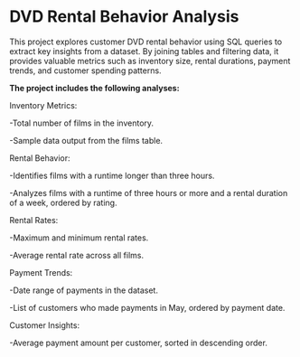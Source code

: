 # DVD Rental Behavior Analysis

This project explores customer DVD rental behavior using SQL queries to extract key insights from a dataset. By joining tables and filtering data, it provides valuable metrics such as inventory size, rental durations, payment trends, and customer spending patterns.


**The project includes the following analyses:**

Inventory Metrics:

-Total number of films in the inventory.

-Sample data output from the films table.

Rental Behavior:

-Identifies films with a runtime longer than three hours.

-Analyzes films with a runtime of three hours or more and a rental duration of a week, ordered by rating.

Rental Rates:

-Maximum and minimum rental rates.

-Average rental rate across all films.

Payment Trends:

-Date range of payments in the dataset.

-List of customers who made payments in May, ordered by payment date.

Customer Insights:

-Average payment amount per customer, sorted in descending order.
